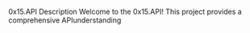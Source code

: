 0x15.API
Description
Welcome to the 0x15.API! This project provides a comprehensive APIunderstanding

